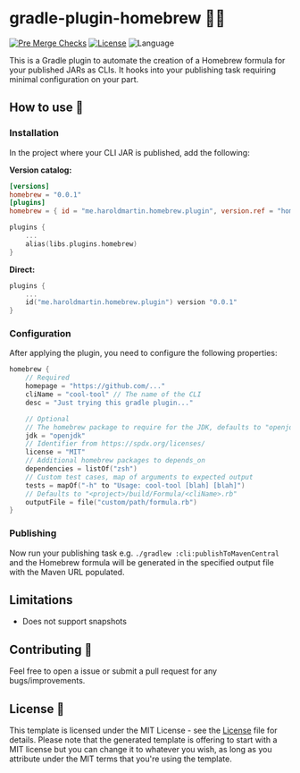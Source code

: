 # gradle-plugin-homebrew 🐘🍻

[![Pre Merge Checks](https://github.com/hbmartin/gradle-plugin-homebrew/workflows/Pre%20Merge%20Checks/badge.svg)](https://github.com/hbmartin/gradle-plugin-homebrew/actions?query=workflow%3A%22Pre+Merge+Checks%22)
[![License](https://img.shields.io/github/license/hbmartin/kotlin-android-template.svg)](LICENSE)
![Language](https://img.shields.io/github/languages/top/hbmartin/kotlin-android-template?color=blue&logo=kotlin)

This is a Gradle plugin to automate the creation of a Homebrew formula for your published JARs as CLIs. It hooks into your publishing task requiring minimal configuration on your part.

## How to use 🚀

### Installation

In the project where your CLI JAR is published, add the following:

**Version catalog:**

```toml
[versions]
homebrew = "0.0.1"
[plugins]
homebrew = { id = "me.haroldmartin.homebrew.plugin", version.ref = "homebrew" }
```

```kotlin
plugins {
    ...
    alias(libs.plugins.homebrew)
}
```

**Direct:**

```kotlin
plugins {
    ...
    id("me.haroldmartin.homebrew.plugin") version "0.0.1"
}
```

### Configuration

After applying the plugin, you need to configure the following properties:

```kotlin
homebrew {
    // Required
    homepage = "https://github.com/..."
    cliName = "cool-tool" // The name of the CLI
    desc = "Just trying this gradle plugin..."

    // Optional
    // The homebrew package to require for the JDK, defaults to "openjdk"
    jdk = "openjdk"
    // Identifier from https://spdx.org/licenses/
    license = "MIT"
    // Additional homebrew packages to depends_on
    dependencies = listOf("zsh")
    // Custom test cases, map of arguments to expected output
    tests = mapOf("-h" to "Usage: cool-tool [blah] [blah]")
    // Defaults to "<project>/build/Formula/<cliName>.rb"
    outputFile = file("custom/path/formula.rb")
}
```

### Publishing
Now run your publishing task e.g. `./gradlew :cli:publishToMavenCentral` and the Homebrew formula will be generated in the specified output file with the Maven URL populated.

## Limitations

* Does not support snapshots

## Contributing 🤝

Feel free to open a issue or submit a pull request for any bugs/improvements.

## License 📄

This template is licensed under the MIT License - see the [License](LICENSE) file for details.
Please note that the generated template is offering to start with a MIT license but you can change it to whatever you wish, as long as you attribute under the MIT terms that you're using the template.
